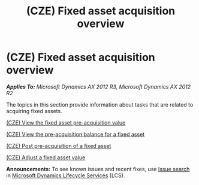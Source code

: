 ﻿---
title: (CZE) Fixed asset acquisition overview
TOCTitle: (CZE) Fixed asset acquisition overview
ms:assetid: 4ba37615-f8cd-40a4-8b43-8ee9c55f462a
ms:mtpsurl: https://technet.microsoft.com/en-us/library/JJ677519(v=AX.60)
ms:contentKeyID: 49384823
ms.date: 04/18/2014
mtps_version: v=AX.60
---

# (CZE) Fixed asset acquisition overview 


_**Applies To:** Microsoft Dynamics AX 2012 R3, Microsoft Dynamics AX 2012 R2_

The topics in this section provide information about tasks that are related to acquiring fixed assets.

[(CZE) View the fixed asset pre-acquisition value](cze-view-the-fixed-asset-pre-acquisition-value.md)

[(CZE) View the pre-acquisition balance for a fixed asset](cze-view-the-pre-acquisition-balance-for-a-fixed-asset.md)

[(CZE) Post pre-acquisition of a fixed asset](cze-post-pre-acquisition-of-a-fixed-asset.md)

[(CZE) Adjust a fixed asset value](cze-adjust-a-fixed-asset-value.md)

  
**Announcements:** To see known issues and recent fixes, use [Issue search](http://go.microsoft.com/fwlink/?linkid=389258) in [Microsoft Dynamics Lifecycle Services](http://go.microsoft.com/fwlink/?linkid=306505) (LCS).

